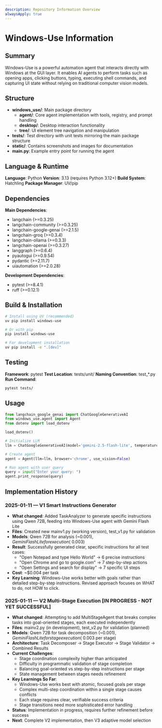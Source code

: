 ```yaml
---
description: Repository Information Overview
alwaysApply: true
---
```


# Windows-Use Information

## Summary
Windows-Use is a powerful automation agent that interacts directly with Windows at the GUI layer. It enables AI agents to perform tasks such as opening apps, clicking buttons, typing, executing shell commands, and capturing UI state without relying on traditional computer vision models.

## Structure
- **windows_use/**: Main package directory
  - **agent/**: Core agent implementation with tools, registry, and prompt handling
  - **desktop/**: Desktop interaction functionality
  - **tree/**: UI element tree navigation and manipulation
- **tests/**: Test directory with unit tests mirroring the main package structure
- **static/**: Contains screenshots and images for documentation
- **main.py**: Example entry point for running the agent

## Language & Runtime
**Language**: Python
**Version**: 3.13 (requires Python 3.12+)
**Build System**: Hatchling
**Package Manager**: UV/pip

## Dependencies
**Main Dependencies**:
- langchain (>=0.3.25)
- langchain-community (>=0.3.25)
- langchain-google-genai (>=2.1.5)
- langchain-groq (>=0.3.4)
- langchain-ollama (>=0.3.3)
- langchain-openai (>=0.3.27)
- langgraph (>=0.6.4)
- pyautogui (>=0.9.54)
- pydantic (>=2.11.7)
- uiautomation (>=2.0.28)

**Development Dependencies**:
- pytest (>=8.4.1)
- ruff (>=0.12.1)

## Build & Installation
```bash
# Install using UV (recommended)
uv pip install windows-use

# Or with pip
pip install windows-use

# For development installation
uv pip install -e ".[dev]"
```

## Testing
**Framework**: pytest
**Test Location**: tests/unit/
**Naming Convention**: test_*.py
**Run Command**:
```bash
pytest tests/
```

## Usage
```python
from langchain_google_genai import ChatGoogleGenerativeAI
from windows_use.agent import Agent
from dotenv import load_dotenv

load_dotenv()

# Initialize LLM
llm = ChatGoogleGenerativeAI(model='gemini-2.5-flash-lite', temperature=0.2)

# Create agent
agent = Agent(llm=llm, browser='chrome', use_vision=False)

# Run agent with user query
query = input("Enter your query: ")
agent.print_response(query)
```

## Implementation History

### 2025-01-11 — V1 Smart Instructions Generator
- **What changed**: Added TaskAnalyzer to generate specific instructions using Qwen 72B, feeding into Windows-Use agent with Gemini Flash Lite
- **Files**: Created new mainv1.py (working version), test_v1.py for validation
- **Models**: Qwen 72B for analysis (~$0.001), Gemini Flash Lite for execution (~$0.003)
- **Result**: Successfully generated clear, specific instructions for all test cases:
  - "Open Notepad and type Hello World" → 6 precise instructions
  - "Open Chrome and go to google.com" → 7 step-by-step actions
  - "Open Settings and search for display" → 7 specific UI steps
- **Cost**: ~$0.004 per task
- **Key Learning**: Windows-Use works better with goals rather than detailed step-by-step instructions. Revised approach focuses on WHAT to do, not HOW to click.

### 2025-01-11 — V2 Multi-Stage Execution [IN PROGRESS - NOT YET SUCCESSFUL]
- **What changed**: Attempting to add MultiStageAgent that breaks complex tasks into goal-oriented stages, each executed independently
- **Files**: mainv2.py (in development), test_v2.py for validation (planned)
- **Models**: Qwen 72B for task decomposition (~$0.001), Gemini Flash Lite for stage execution (~$0.003 per stage)
- **Architecture**: Task Decomposer → Stage Executor → Stage Validator → Combined Results
- **Current Challenges**:
  - Stage coordination complexity higher than anticipated
  - Difficulty in programmatic validation of stage completion
  - Balancing goal-oriented vs step-by-step instructions per stage
  - State management between stages needs refinement
- **Key Learnings So Far**:
  - Windows-Use works best with atomic, focused goals per stage
  - Complex multi-step coordination within a single stage causes conflicts
  - Each stage requires clear, verifiable success criteria
  - Stage transitions need more sophisticated error handling
- **Status**: Implementation in progress, requires further refinement before success
- **Next**: Complete V2 implementation, then V3 adaptive model selection
